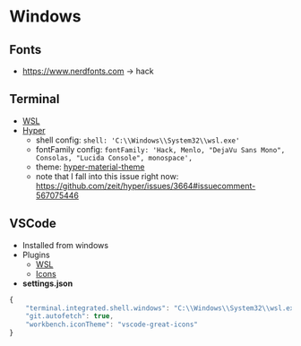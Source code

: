 # Windows
## Fonts
- https://www.nerdfonts.com -> hack

## Terminal
- [WSL](https://docs.microsoft.com/fr-fr/windows/wsl/install-win10)
- [Hyper](https://hyper.is)
  * shell config: `shell: 'C:\\Windows\\System32\\wsl.exe'`
  * fontFamily config: `fontFamily: 'Hack, Menlo, "DejaVu Sans Mono", Consolas, "Lucida Console", monospace',`
  * theme: [hyper-material-theme](https://hyper.is/plugins/hyper-material-theme)
  * note that I fall into this issue right now: https://github.com/zeit/hyper/issues/3664#issuecomment-567075446

## VSCode
- Installed from windows
- Plugins
  * [WSL](https://marketplace.visualstudio.com/items?itemName=ms-vscode-remote.remote-wsl)
  * [Icons](https://marketplace.visualstudio.com/items?itemName=emmanuelbeziat.vscode-great-icons)
- **settings.json**
```js
{
    "terminal.integrated.shell.windows": "C:\\Windows\\System32\\wsl.exe",
    "git.autofetch": true,
    "workbench.iconTheme": "vscode-great-icons"
}
```
